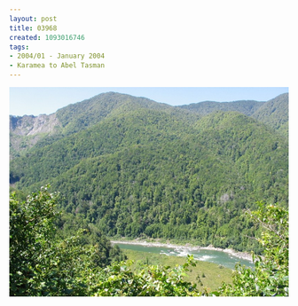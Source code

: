 ```yaml
---
layout: post
title: 03968
created: 1093016746
tags:
- 2004/01 - January 2004
- Karamea to Abel Tasman
---
```


<img src="/image/images/03968-1378.jpg"/>

